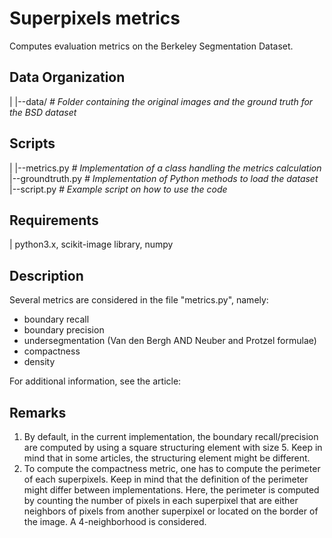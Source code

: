 Superpixels metrics
===============================

Computes evaluation metrics on the Berkeley Segmentation Dataset.


Data Organization
-----------------
|
|--data/     *# Folder containing the original images and the ground truth for the BSD dataset*


Scripts
-----------------
|
|--metrics.py       *# Implementation of a class handling the metrics calculation*
|--groundtruth.py   *# Implementation of Python methods to load the dataset*
|--script.py        *# Example script on how to use the code*


Requirements
---------------------------
| python3.x, scikit-image library, numpy


Description
---------------------------
Several metrics are considered in the file "metrics.py", namely:
- boundary recall
- boundary precision
- undersegmentation (Van den Bergh AND Neuber and Protzel formulae) 
- compactness
- density

For additional information, see the article:


Remarks
---------------------------
1. By default, in the current implementation, the boundary recall/precision are computed by using a square structuring element with size 5.
Keep in mind that in some articles, the structuring element might be different.
2. To compute the compactness metric, one has to compute the perimeter of each superpixels. Keep in mind that the definition of the perimeter might differ 
between implementations. Here, the perimeter is computed by counting the number of pixels in each superpixel that are either neighbors of pixels from 
another superpixel or located on the border of the image. A 4-neighborhood is considered.


